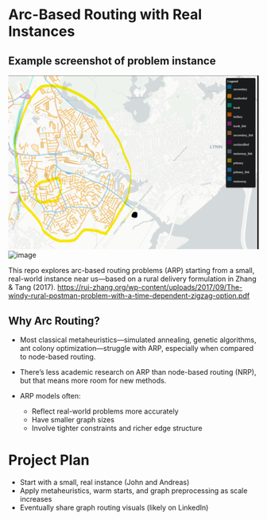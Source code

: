 # Arc-Based Routing with Real Instances

## Example screenshot of problem instance
![Arc Routing Screenshot](screenshot_of_ARP.png)
<img width="483" height="539" alt="image" src="https://github.com/user-attachments/assets/97211267-254f-4185-8a88-58abac8c5e74" />


This repo explores arc-based routing problems (ARP) starting from a small, real-world instance near us—based on a rural delivery formulation in Zhang & Tang (2017).
https://rui-zhang.org/wp-content/uploads/2017/09/The-windy-rural-postman-problem-with-a-time-dependent-zigzag-option.pdf

## Why Arc Routing?
- Most classical metaheuristics—simulated annealing, genetic algorithms, ant colony optimization—struggle with ARP, especially when compared to node-based routing.
- There’s less academic research on ARP than node-based routing (NRP), but that means more room for new methods.

- ARP models often:
  - Reflect real-world problems more accurately
  - Have smaller graph sizes
  - Involve tighter constraints and richer edge structure
 
# Project Plan
- Start with a small, real instance (John and Andreas)
- Apply metaheuristics, warm starts, and graph preprocessing as scale increases
- Eventually share graph routing visuals (likely on LinkedIn)

